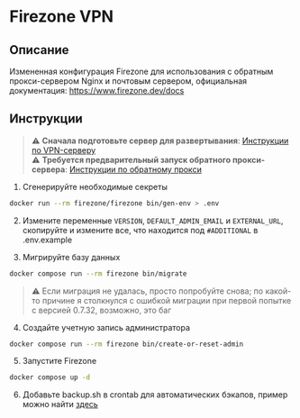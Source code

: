 # Firezone VPN

## Описание
Измененная конфигурация Firezone для использования с обратным прокси-сервером Nginx и почтовым сервером, официальная документация: https://www.firezone.dev/docs

## Инструкции

> :warning: **Сначала подготовьте сервер для развертывания**: [Инструкции по VPN-серверу](../README.md)  
> :warning: **Требуется предварительный запуск обратного прокси-сервера**: [Инструкции по обратному прокси](../reverse-proxy/README.md)  

1. Сгенерируйте необходимые секреты  
```bash
docker run --rm firezone/firezone bin/gen-env > .env
```

2. Измените переменные `VERSION`, `DEFAULT_ADMIN_EMAIL` и `EXTERNAL_URL`, скопируйте и измените все, что находится под `#ADDITIONAL` в .env.example

3. Мигрируйте базу данных     
```bash
docker compose run --rm firezone bin/migrate
```
> :warning: Если миграция не удалась, просто попробуйте снова; по какой-то причине я столкнулся с ошибкой миграции при первой попытке с версией 0.7.32, возможно, это баг

4. Создайте учетную запись администратора  
```bash
docker compose run --rm firezone bin/create-or-reset-admin
```

5. Запустите Firezone
```bash
docker compose up -d
```

6. Добавьте backup.sh в crontab для автоматических бэкапов, пример можно найти [здесь](../../misc/crontab)